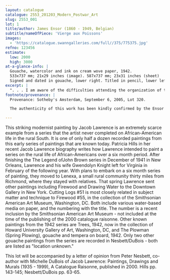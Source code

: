 ```yaml
---
layout: catalogue
catalogue: 2553_201203_Modern_Postwar_Art
slug: 2553_001
lot: 1
title/author: James Ensor (1860 - 1949, Belgian)
subtitle/nameOfPiece: 'Vierge aux Poissons'
images: 
  - 'https://catalogue.swanngalleries.com/full//375/775375.jpg'
refno: 123456
estimate:
  low: 2000
  high: 3000
at-a-glance-info: |
  Gouache, watercolor and ink on cream wove paper, 1942.
  533x737 mm; 21x29 inches (image). 587x737 mm; 23x31 inches (sheet)
  Signed and dated in gouache, lower right. Titled in pencil, lower left, in the margin. 
excerpt: | 
  ". . . I am aware of the difficulties attending the organization of the Vol: regts: in Kanawha Valley. Your efforts & success are duly appreciated & confirming the confidence entertained in you, which led to your assignment to this duty. In the initiation of preparations by the State for its defence, it was hoped that the loyal citizens of the Kanawha Valley would have been able to have offered a sufficient force to have prevented the invasion of their country, with the additional aid that could be given them, & that this force could have been equipped with everything but arms & accoutrements. . . . "The cheerfulness with which your troops have taken the field, the privations they have undergone & the efficiency with which they have acted entitle them to greater thanks from their country, which they will be sure to receive, & prove what men will suffer in defence of their homes & rights. I trust they will persevere, & in the end they will be sure to secure them. . . . "I regret to hear of discontent existing among your troops, & that they entertain the suspicion that invidious discrimination has been exercised in favour of others. I trust upon calm reflection, & a just consideration of all the difficulties to be overcome, they will see that no cause for it exists; but that they will exhibit the same patience, the same endurance, the same confidence & the same bravery to the end of the war as they have at the beginning. . . . "In reply to the concluding request of your letter, I need only express my regret, should your command be obliged to take the field in the destitute condition in which you describe them, & the hope that the necessities of war may not interfere with their proper equipment & refreshment. . . ." On September 10, 1861, Union Brig. Gen. William S. Rosecrans engaged and overpowered the outnumbered troops of Brig. Gen. John Floyd's Army of the Kanawha, which included the 22nd Virginia Infantry under Colonel Tompkins, encamped at Carnifex Ferry. The subsequent Confederate loss of the Kanawha Valley encouraged the development of a movement among Union supporters in the western part of Virginia to form a new state, and, six weeks later, a popular referendum called for the creation of a "State of Kanawha," later renamed "West Virginia." Two years later, West Virginia was admitted to the Union. 
footnote/provenance: |
  Provenance: Sotheby's Amsterdam, September 6, 2005, Lot 320.

  The authenticity of this work has been kindly confirmed by the Ensor Advisory Commitee. 

---
```


This striking modernist painting by Jacob Lawrence is an extremely scarce example from a series that the artist never completed on African-American life in the rural South. It is one of only half a dozen recorded paintings from this early series of paintings that are known today. Patricia Hills in her recent Jacob Lawrence biography writes how Lawrence intended to paint a series on the rural life of African-Americans over a six month period. After finishing the The Legend ofJohn Brown series in December of 1941 in New Orleans, Lawrence and his wife Gwendolyn Knight left for Virginia in February of the following year. With plans to embark on a six month series of painting, they moved to Lenexa, a small rural community thirty miles from Richmond, where they stayed with relatives. That spring Lawrence sent other paintings including Firewood and Drawing Water to the Downtown Gallery in New York. Cutting Logs #51 is most closely related in subject matter and technique to Firewood #55, in the collection of the Smithsonian American Art Museum, Washington, DC. Both include various water-based media on paper, and the numbering with the title. The number is a recent inclusion by the Smithsonian American Art Museum - not included at the time of the publishing of the 2000 catalogue raisonne. Other known paintings from the 1942 series are Trees, 1942, now in the collection of Howard University Gallery of Art, Washington, DC, and The Plowman (Spring Plowing), gouache and tempera on board, 1942. Only two other gouache paintings from the series are recorded in Nesbett/DuBois - both are listed as "location unknown." 

This lot will be accompanied by a letter of opinion from Peter Nesbett, co-author with Michelle DuBois of Jacob Lawrence: Paintings, Drawings and Murals (1935 - 1999), A Catalogue Raisonne, published in 2000. Hills pp. 143-145; Nesbett/DuBois pp. 63-65. 